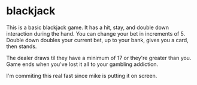 # blackjack
This is a basic blackjack game.
It has a hit, stay, and double down interaction during the hand. You can change your bet in increments of 5. 
Double down doubles your current bet, up to your bank, gives you a card, then stands.

The dealer draws til they have a minimum of 17 or they're greater than you. 
Game ends when you've lost it all to your gambling addiction.

I'm commiting this real fast since mike is putting it on screen.
